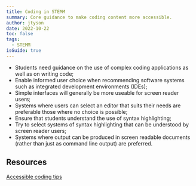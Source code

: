 ```yaml
---
title: Coding in STEMM
summary: Core guidance to make coding content more accessible.
author: jtyson
date: 2022-10-22
toc: false
tags:
  - STEMM
isGuide: true
---
```

* Students need guidance on the use of complex coding applications as well as on writing code;
* Enable informed user choice when recommending software systems such as integrated development environments (IDEs);
* Simple interfaces will generally be more useable for screen reader users;
* Systems where users can select an editor that suits their needs are preferable those where no choice is possible;
* Ensure that students understand the use of syntax highlighting;
* Try to select systems of syntax highlighting that can be understood by screen reader users;
* Systems where output can be produced in screen readable documents (rather than just as command line output) are preferred.

## Resources

[Accessible coding tips](https://bit.ly/accessiblecodingtips)